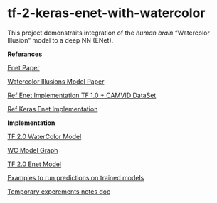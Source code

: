 ﻿# tf-2-keras-enet-with-watercolor

This project demonstraits integration of the *human brain* “Watercolor Illusion” model to a deep NN (ENet).

__Referances__ 
		
[Enet Paper](https://arxiv.org/pdf/1606.02147.pdf)

[Watercolor Illusions Model Paper](https://www.frontiersin.org/articles/10.3389/fnins.2019.00225/full)

[Ref Enet Implementation TF 1.0 + CAMVID DataSet](https://github.com/kwotsin/TensorFlow-ENet/tree/master/)

[Ref Keras Enet Implementation](https://github.com/PavlosMelissinos/enet-keras/tree/master/src/models)

**Implementation**

[TF 2.0 WaterColor Model](./src/wc_keras_model.py)

[WC Model Graph](./WC_MODEL_with_shape_info.png)

[TF 2.0 Enet Model](./src/enet_wc_keras_model.py)

[Examples to run predictions on trained models](./cli_examples.py)

[Temporary experements notes doc](./enet_watercollor_experements_notes.odt)


